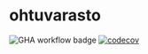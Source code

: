 # ohtuvarasto

![GHA workflow badge](https://github.com/ElliJohansson/ohtuvarasto/workflows/CI/badge.svg)
[![codecov](https://codecov.io/gh/ElliJohansson/ohtuvarasto/graph/badge.svg?token=W2B4Q1QFAD)](https://codecov.io/gh/ElliJohansson/ohtuvarasto)
